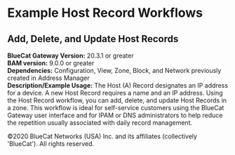 # **Example Host Record Workflows**
## Add, Delete, and Update Host Records

**BlueCat Gateway Version:** 20.3.1 or greater <br/>
**BAM version:** 9.0.0 or greater <br/>
**Dependencies:** Configuration, View, Zone, Block, and Network previously created in Address Manager <br/>
**Description/Example Usage:** The Host (A) Record designates an IP address for a device. A new Host Record requires a name and an IP address. Using the Host Record workflow, you can add, delete, and update Host Records in a zone. This workflow is ideal for self-service customers using the BlueCat Gateway user interface and for IPAM or DNS administrators to help reduce the repetition usually associated with daily record management.

©2020 BlueCat Networks (USA) Inc. and its affiliates (collectively 'BlueCat'). All rights reserved.
